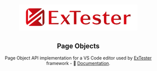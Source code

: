 <h1 align="center">
  <img alt="ExTester for Visual Studio Code" width="75%" height="75%" src="../../icons/logo-text-side.png">
</h1>

<h2 align="center">Page Objects</h2>

<p align="center">
Page Object API implementation for a VS Code editor used by <a href="https://github.com/redhat-developer/vscode-extension-tester">ExTester</a> framework - 📄 <a href="https://github.com/redhat-developer/vscode-extension-tester/wiki/Page-Object-APIs">Documentation</a>.
</p>
